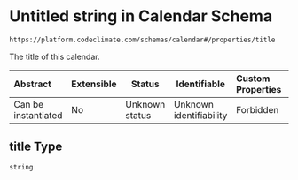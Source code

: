 # Untitled string in Calendar Schema

```txt
https://platform.codeclimate.com/schemas/calendar#/properties/title
```

The title of this calendar.


| Abstract            | Extensible | Status         | Identifiable            | Custom Properties | Additional Properties | Access Restrictions | Defined In                                                                               |
| :------------------ | ---------- | -------------- | ----------------------- | :---------------- | --------------------- | ------------------- | ---------------------------------------------------------------------------------------- |
| Can be instantiated | No         | Unknown status | Unknown identifiability | Forbidden         | Allowed               | none                | [Calendar.schema.json\*](../../spec/schemas/Calendar.schema.json "open original schema") |

## title Type

`string`
